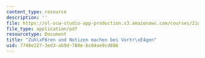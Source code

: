 ```yaml
---
content_type: resource
description: ''
file: https://ol-ocw-studio-app-production.s3.amazonaws.com/courses/21g-410-advanced-german-professional-communication-spring-2017/7748e2273ed3ab9d780ebc04ae9cd886_21G_410s17_W08_M23.pdf
file_type: application/pdf
resourcetype: Document
title: "Zuh\xF6ren und Notizen machen bei Vortr\xE4gen"
uid: 7748e227-3ed3-ab9d-780e-bc04ae9cd886
---
```

